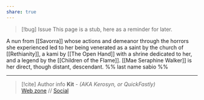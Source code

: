 ```yaml
---
share: true
---
```

> [!bug] Issue
> This page is a stub, here as a reminder for later.

A nun from [[Savorra]] whose actions and demeanor through the horrors she experienced led to her being venerated as a saint by the church of [[Rethianity]], a kami by [[The Open Hand]] with a shrine dedicated to her, and a legend by the [[Children of the Flame]]. [[Mae Seraphine Walker]] is her direct, though distant, descendant. %% last name sabio %%

-----
> [!cite] Author info
> **Kit** - *(AKA Kerosyn, or QuickFastly)*\
> [Web zone](https://kerosyn.link) // [Social](https://a.tripulse.link/@kit)